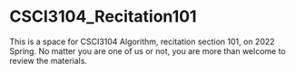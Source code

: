 # CSCI3104_Recitation101
This is a space for CSCI3104 Algorithm, recitation section 101, on 2022 Spring.
No matter you are one of us or not, you are more than welcome to review the materials.
